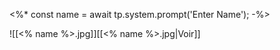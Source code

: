 <%*
const name = await tp.system.prompt('Enter Name');
-%>

![[<% name %>.jpg]][[<% name %>.jpg|Voir]]